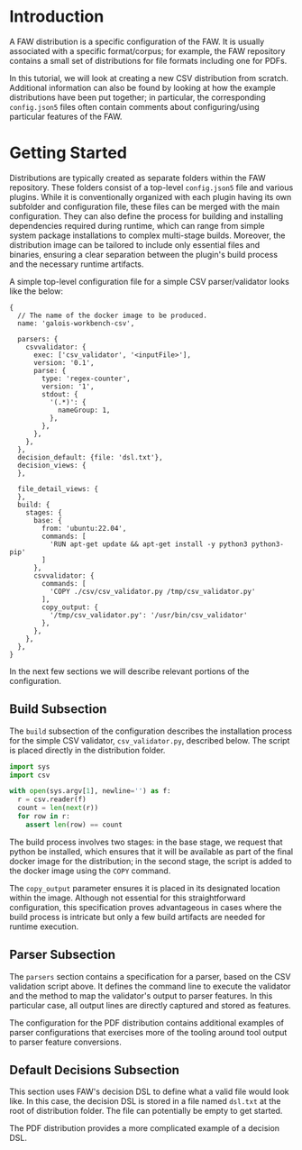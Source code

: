 # Introduction

A FAW distribution is a specific configuration of the FAW. It is usually associated with a specific format/corpus; for example, the FAW repository contains a small set of distributions for file formats including one for PDFs.

In this tutorial, we will look at creating a new CSV distribution from scratch. Additional information can also be found by looking at how the example distributions have been put together; in particular, the corresponding `config.json5` files often contain comments about configuring/using particular features of the FAW.

# Getting Started

Distributions are typically created as separate folders within the FAW repository. These folders consist of a top-level `config.json5` file and various plugins. While it is conventionally organized with each plugin having its own subfolder and configuration file, these files can be merged with the main configuration. They can also define the process for building and installing dependencies required during runtime, which can range from simple system package installations to complex multi-stage builds. Moreover, the distribution image can be tailored to include only essential files and binaries, ensuring a clear separation between the plugin's build process and the necessary runtime artifacts.

A simple top-level configuration file for a simple CSV parser/validator looks like the below:

```json5
{
  // The name of the docker image to be produced.
  name: 'galois-workbench-csv',
  
  parsers: {
    csvvalidator: {
      exec: ['csv_validator', '<inputFile>'],
      version: '0.1',
      parse: {
        type: 'regex-counter',
        version: '1',
        stdout: {
          '(.*)': {
            nameGroup: 1,
          },
        },
      },
    },
  },
  decision_default: {file: 'dsl.txt'},
  decision_views: {
  },

  file_detail_views: {
  },
  build: {
    stages: {
      base: {
        from: 'ubuntu:22.04',
        commands: [
          'RUN apt-get update && apt-get install -y python3 python3-pip'
        ]
      },
      csvvalidator: {
        commands: [
          'COPY ./csv/csv_validator.py /tmp/csv_validator.py'
        ],
        copy_output: {
          '/tmp/csv_validator.py': '/usr/bin/csv_validator'
        },
      },
    },
  },
}
```

In the next few sections we will describe relevant portions of the configuration.

## Build Subsection

The `build` subsection of the configuration describes the installation process for the simple CSV validator, `csv_validator.py`, described below. The script is placed directly in the distribution folder.

```python
import sys
import csv

with open(sys.argv[1], newline='') as f:
  r = csv.reader(f)
  count = len(next(r))
  for row in r:
    assert len(row) == count
```

The build process involves two stages: in the base stage, we request that python be installed, which ensures that it will be available as part of the final docker image for the distribution; in the second stage, the script is added to the docker image using the `COPY` command. 

The `copy_output` parameter ensures it is placed in its designated location within the image. Although not essential for this straightforward configuration, this specification proves advantageous in cases where the build process is intricate but only a few build artifacts are needed for runtime execution.

## Parser Subsection

The `parsers` section contains a specification for a parser, based on the CSV validation script above. It defines the command line to execute the validator and the method to map the validator's output to parser features. In this particular case, all output lines are directly captured and stored as features.

The configuration for the PDF distribution contains additional examples of parser configurations that exercises more of the tooling around tool output to parser feature conversions.

## Default Decisions Subsection

This section uses FAW's decision DSL to define what a valid file would look like. In this case, the decision DSL is stored in a file named `dsl.txt` at the root of distribution folder. The file can potentially be empty to get started.

The PDF distribution provides a more complicated example of a decision DSL.
